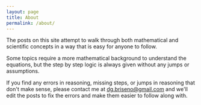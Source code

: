 ```yaml
---
layout: page
title: About
permalink: /about/
---
```


The posts on this site attempt to walk through both mathematical and scientific concepts in a way that
is easy for anyone to follow.

Some topics require a more mathematical background to understand the
equations, but the step by step logic is always given without any jumps or assumptions.

If you find any errors in reasoning, missing steps, or jumps in reasoning that don't make sense,
please contact me at [dg.briseno@gmail.com](mailto:dg.briseno@gmail.com) and we'll edit the posts
to fix the errors and make them easier to follow along with.

